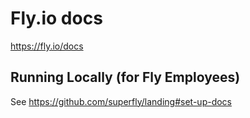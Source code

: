 # Fly.io docs

https://fly.io/docs

## Running Locally (for Fly Employees)

See https://github.com/superfly/landing#set-up-docs